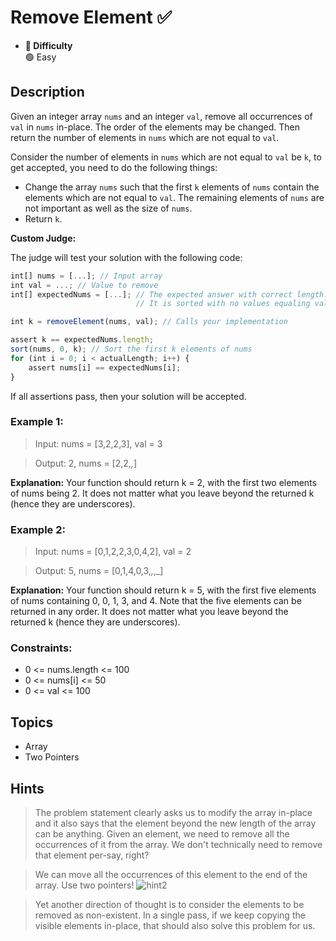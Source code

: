 # Remove Element ✅
- **📁 Difficulty**  
  🟢 Easy 

## Description

Given an integer array `nums` and an integer `val`, remove all occurrences of `val` in `nums` in-place. The order of the elements may be changed. Then return the number of elements in `nums` which are not equal to `val`.

Consider the number of elements in `nums` which are not equal to `val` be `k`, to get accepted, you need to do the following things:

- Change the array `nums` such that the first `k` elements of `nums` contain the elements which are not equal to `val`. The remaining elements of `nums` are not important as well as the size of `nums`.
- Return `k`.


**Custom Judge:**

The judge will test your solution with the following code:

```js
int[] nums = [...]; // Input array
int val = ...; // Value to remove
int[] expectedNums = [...]; // The expected answer with correct length.
                            // It is sorted with no values equaling val.

int k = removeElement(nums, val); // Calls your implementation

assert k == expectedNums.length;
sort(nums, 0, k); // Sort the first k elements of nums
for (int i = 0; i < actualLength; i++) {
    assert nums[i] == expectedNums[i];
}
```

If all assertions pass, then your solution will be accepted.

 

### Example 1:

> Input: nums = [3,2,2,3], val = 3

> Output: 2, nums = [2,2,_,_]

**Explanation:** Your function should return k = 2, with the first two elements of nums being 2.
It does not matter what you leave beyond the returned k (hence they are underscores).

### Example 2:

> Input: nums = [0,1,2,2,3,0,4,2], val = 2

> Output: 5, nums = [0,1,4,0,3,_,_,_]

**Explanation:** Your function should return k = 5, with the first five elements of nums containing 0, 0, 1, 3, and 4.
Note that the five elements can be returned in any order.
It does not matter what you leave beyond the returned k (hence they are underscores).
 

### Constraints:

- 0 <= nums.length <= 100
- 0 <= nums[i] <= 50
- 0 <= val <= 100


## Topics
- Array
- Two Pointers

## Hints

> The problem statement clearly asks us to modify the array in-place and it also says that the element beyond the new length of the array can be anything. Given an element, we need to remove all the occurrences of it from the array. We don't technically need to remove that element per-say, right?

> We can move all the occurrences of this element to the end of the array. Use two pointers!
![hint2](https://assets.leetcode.com/uploads/2019/10/20/hint_remove_element.png)

> Yet another direction of thought is to consider the elements to be removed as non-existent. In a single pass, if we keep copying the visible elements in-place, that should also solve this problem for us.